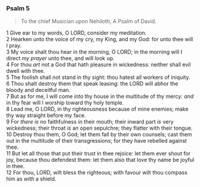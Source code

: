 ### Psalm 5

> To the chief Musician upon Nehiloth, A Psalm of David.

1 Give ear to my words, O LORD, consider my meditation.  
2 Hearken unto the voice of my cry, my King, and my God: for unto thee will I pray.  
3 My voice shalt thou hear in the morning, O LORD; in the morning will I direct *my prayer* unto thee, and will look up.  
4 For thou *art* not a God that hath pleasure in wickedness: neither shall evil dwell with thee.  
5 The foolish shall not stand in thy sight: thou hatest all workers of iniquity.  
6 Thou shalt destroy them that speak leasing: the LORD will abhor the bloody and deceitful man.  
7 But as for me, I will come *into* thy house in the multitude of thy mercy: *and* in thy fear will I worship toward thy holy temple.  
8 Lead me, O LORD, in thy righteousness because of mine enemies; make thy way straight before my face.  
9 For *there is* no faithfulness in their mouth; their inward part *is* very wickedness; their throat *is* an open sepulchre; they flatter with their tongue.  
10 Destroy thou them, O God; let them fall by their own counsels; cast them out in the multitude of their transgressions; for they have rebelled against thee.  
11 But let all those that put their trust in thee rejoice: let them ever shout for joy, because thou defendest them: let them also that love thy name be joyful in thee.  
12 For thou, LORD, wilt bless the righteous; with favour wilt thou compass him as *with* a shield.  
